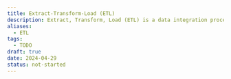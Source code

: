 ```yaml
---
title: Extract-Transform-Load (ETL)
description: Extract, Transform, Load (ETL) is a data integration process where data is first extracted from various sources, then transformed or manipulated to meet specific business requirements, and finally loaded into a target destination such as a data warehouse or database for analysis and reporting purposes. This process enables organizations to consolidate and standardize data from multiple sources, ensuring consistency and reliability in data analysis.
aliases:
  - ETL
tags:
  - TODO
draft: true
date: 2024-04-29
status: not-started
---
```

